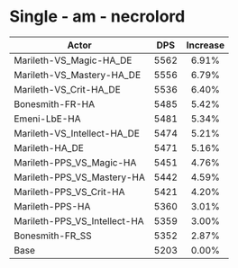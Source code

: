 # Single - am - necrolord
| Actor | DPS | Increase |
|---|:---:|:---:|
|Marileth-VS_Magic-HA_DE|5562|6.91%|
|Marileth-VS_Mastery-HA_DE|5556|6.79%|
|Marileth-VS_Crit-HA_DE|5536|6.40%|
|Bonesmith-FR-HA|5485|5.42%|
|Emeni-LbE-HA|5481|5.34%|
|Marileth-VS_Intellect-HA_DE|5474|5.21%|
|Marileth-HA_DE|5471|5.16%|
|Marileth-PPS_VS_Magic-HA|5451|4.76%|
|Marileth-PPS_VS_Mastery-HA|5442|4.59%|
|Marileth-PPS_VS_Crit-HA|5421|4.20%|
|Marileth-PPS-HA|5360|3.01%|
|Marileth-PPS_VS_Intellect-HA|5359|3.00%|
|Bonesmith-FR_SS|5352|2.87%|
|Base|5203|0.00%|
